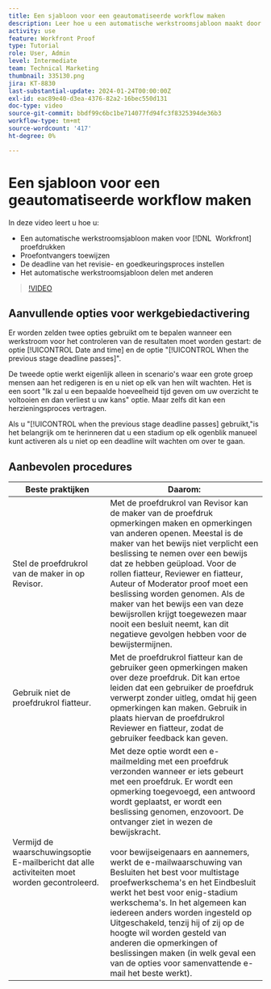 ```yaml
---
title: Een sjabloon voor een geautomatiseerde workflow maken
description: Leer hoe u een automatische werkstroomsjabloon maakt door proefdrukontvangers toe te wijzen en proefdrukdeadlines in te stellen. Vervolgens deelt u de sjabloon met andere gebruikers.
activity: use
feature: Workfront Proof
type: Tutorial
role: User, Admin
level: Intermediate
team: Technical Marketing
thumbnail: 335130.png
jira: KT-8830
last-substantial-update: 2024-01-24T00:00:00Z
exl-id: eac89e40-d3ea-4376-82a2-16bec550d131
doc-type: video
source-git-commit: bbdf99c6bc1be714077fd94fc3f8325394de36b3
workflow-type: tm+mt
source-wordcount: '417'
ht-degree: 0%

---
```


# Een sjabloon voor een geautomatiseerde workflow maken

In deze video leert u hoe u:

* Een automatische werkstroomsjabloon maken voor [!DNL &#x200B; Workfront] proefdrukken
* Proefontvangers toewijzen
* De deadline van het revisie- en goedkeuringsproces instellen
* Het automatische werkstroomsjabloon delen met anderen

>[!VIDEO](https://video.tv.adobe.com/v/335130/?quality=12&learn=on&enablevpops=1)

## Aanvullende opties voor werkgebiedactivering

Er worden zelden twee opties gebruikt om te bepalen wanneer een werkstroom voor het controleren van de resultaten moet worden gestart: de optie [!UICONTROL Date and time] en de optie &quot;[!UICONTROL When the previous stage deadline passes]&quot;.

De tweede optie werkt eigenlijk alleen in scenario&#39;s waar een grote groep mensen aan het redigeren is en u niet op elk van hen wilt wachten. Het is een soort &quot;Ik zal u een bepaalde hoeveelheid tijd geven om uw overzicht te voltooien en dan verliest u uw kans&quot; optie. Maar zelfs dit kan een herzieningsproces vertragen.

Als u &quot;[!UICONTROL when the previous stage deadline passes] gebruikt,&quot;is het belangrijk om te herinneren dat u een stadium op elk ogenblik manueel kunt activeren als u niet op een deadline wilt wachten om over te gaan.

## Aanbevolen procedures

| Beste praktijken | Daarom: |
|---|---|
| Stel de proefdrukrol van de maker in op Revisor. | Met de proefdrukrol van Revisor kan de maker van de proefdruk opmerkingen maken en opmerkingen van anderen openen. Meestal is de maker van het bewijs niet verplicht een beslissing te nemen over een bewijs dat ze hebben geüpload. Voor de rollen fiatteur, Reviewer en fiatteur, Auteur of Moderator proof moet een beslissing worden genomen. Als de maker van het bewijs een van deze bewijsrollen krijgt toegewezen maar nooit een besluit neemt, kan dit negatieve gevolgen hebben voor de bewijstermijnen. |
| Gebruik niet de proefdrukrol fiatteur. | Met de proefdrukrol fiatteur kan de gebruiker geen opmerkingen maken over deze proefdruk. Dit kan ertoe leiden dat een gebruiker de proefdruk verwerpt zonder uitleg, omdat hij geen opmerkingen kan maken. Gebruik in plaats hiervan de proefdrukrol Reviewer en fiatteur, zodat de gebruiker feedback kan geven. |
| Vermijd de waarschuwingsoptie E-mailbericht dat alle activiteiten moet worden gecontroleerd. | Met deze optie wordt een e-mailmelding met een proefdruk verzonden wanneer er iets gebeurt met een proefdruk. Er wordt een opmerking toegevoegd, een antwoord wordt geplaatst, er wordt een beslissing genomen, enzovoort. De ontvanger ziet in wezen de bewijskracht.<br><br> voor bewijseigenaars en aannemers, werkt de e-mailwaarschuwing van Besluiten het best voor multistage proefwerkschema&#39;s en het Eindbesluit werkt het best voor enig-stadium werkschema&#39;s. In het algemeen kan iedereen anders worden ingesteld op Uitgeschakeld, tenzij hij of zij op de hoogte wil worden gesteld van anderen die opmerkingen of beslissingen maken (in welk geval een van de opties voor samenvattende e-mail het beste werkt). |
